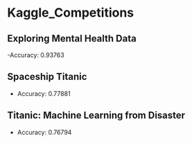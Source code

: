 # Kaggle_Competitions
## Exploring Mental Health Data
-Accuracy: 0.93763

## Spaceship Titanic
- Accuracy: 0.77881

## Titanic: Machine Learning from Disaster
- Accuracy: 0.76794
